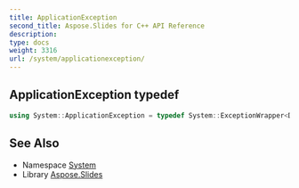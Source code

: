 ```yaml
---
title: ApplicationException
second_title: Aspose.Slides for C++ API Reference
description: 
type: docs
weight: 3316
url: /system/applicationexception/
---
```

## ApplicationException typedef




```cpp
using System::ApplicationException = typedef System::ExceptionWrapper<Details_ApplicationException >
```

## See Also

* Namespace [System](../)
* Library [Aspose.Slides](../../)